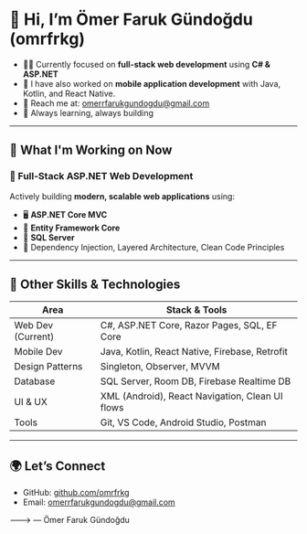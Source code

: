 # 👋 Hi, I’m Ömer Faruk Gündoğdu (omrfrkg)

- 🧑‍💻 Currently focused on **full-stack web development** using **C# & ASP.NET**
- 📱 I have also worked on **mobile application development** with Java, Kotlin, and React Native.
- 📧 Reach me at: omerrfarukgundogdu@gmail.com
- 🚀 Always learning, always building

---

## 💼 What I'm Working on Now

### 🔧 Full-Stack ASP.NET Web Development  
Actively building **modern, scalable web applications** using:
- 🖥️ **ASP.NET Core MVC**
- 🧠 **Entity Framework Core**
- 💾 **SQL Server**
- 🧰 Dependency Injection, Layered Architecture, Clean Code Principles
---

## 🧪 Other Skills & Technologies

| Area              | Stack & Tools                                    |
|-------------------|--------------------------------------------------|
| Web Dev (Current) | C#, ASP.NET Core, Razor Pages, SQL, EF Core      |
| Mobile Dev        | Java, Kotlin, React Native, Firebase, Retrofit   |
| Design Patterns   | Singleton, Observer, MVVM                        |
| Database          | SQL Server, Room DB, Firebase Realtime DB       |
| UI & UX           | XML (Android), React Navigation, Clean UI flows |
| Tools             | Git, VS Code, Android Studio, Postman            |

---

## 🌍 Let’s Connect

- GitHub: [github.com/omrfrkg](https://github.com/omrfrkg)  
- Email: omerrfarukgundogdu@gmail.com  

---> — Ömer Faruk Gündoğdu

